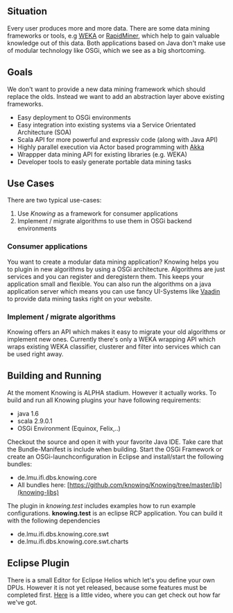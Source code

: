 ## Situation

Every user produces more and more data. There are some data mining frameworks or tools, e.g [WEKA](http://www.cs.waikato.ac.nz/ml/weka/) or [RapidMiner](http://rapid-i.com/), which help to gain valuable knowledge out of this data. Both applications based on Java don't make use of modular technology like OSGi, which we see as a big shortcoming.

## Goals

We don't want to provide a new data mining framework which should replace the olds. Instead we want to add an abstraction layer above existing frameworks. 

* Easy deployment to OSGi environments
* Easy integration into existing systems via a Service Orientated Architecture (SOA)
* Scala API for more powerful and expressiv code (along with Java API)
* Highly parallel execution via Actor based programming with [Akka](http://akka.io)
* Wrappper data mining API for existing libraries (e.g. WEKA)
* Developer tools to easly generate portable data mining tasks

## Use Cases

There are two typical use-cases:

1. Use _Knowing_ as a framework for consumer applications
2. Implement / migrate algorithms to use them in OSGi backend environments

### Consumer applications

You want to create a modular data mining application? Knowing helps you to plugin in new algorithms by using a OSGi architecture. Algorithms are just services and you can register and deregistern them. This keeps your application small and flexible. You can also run the algorithms on a java application server which means you can use fancy UI-Systems like [Vaadin](http://vaadin.com/) to provide data mining tasks right on your website.

### Implement / migrate algorithms

Knowing offers an API which makes it easy to migrate your old algorithms or implement new ones. Currently there's only a WEKA wrapping API which wraps existing WEKA classifier, clusterer and filter into services which can be used right away.

## Building and Running

At the moment Knowing is ALPHA stadium. However it actually works. To build and run all Knowing plugins your have following requirements:

* java 1.6
* scala 2.9.0.1
* OSGi Environment (Equinox, Felix,..)

Checkout the source and open it with your favorite Java IDE. Take care that the Bundle-Manifest is include when building. Start the OSGi Framework or create an OSGi-launchconfiguration in Eclipse and install/start the following bundles:

* de.lmu.ifi.dbs.knowing.core
* All bundles here: [https://github.com/knowing/Knowing/tree/master/lib](knowing-libs)

The plugin in _knowing.test_ includes examples how to run example configurations. 
__knowing.test__ is an eclipse RCP application. You can build it with the following
dependencies

* de.lmu.ifi.dbs.knowing.core.swt
* de.lmu.ifi.dbs.knowing.core.swt.charts

## Eclipse Plugin

There is a small Editor for Eclipse Helios which let's you define your own DPUs. However it is not yet released, because some features must be completed first.
[Here](http://www.youtube.com/watch?v=rglFwZCVZ9Y&) is a little video, where you can get check out how far we've got.
